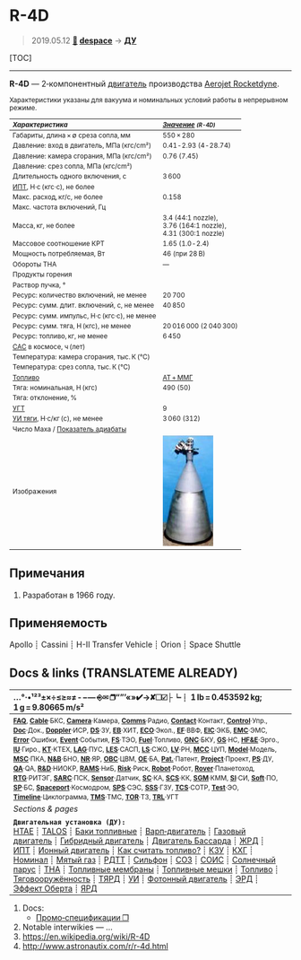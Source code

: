 # R-4D
> 2019.05.12 **[🚀](../index/index.md) [despace](index.md)** → **[ДУ](ps.md)**

[TOC]

---

**R-4D** — 2‑компонентный [двигатель](ps.md) производства [Aerojet Rocketdyne](aerojet_rocketdyne.md).

<small>

Характеристики указаны для вакуума и номинальных условий работы в непрерывном режиме.

|*Характеристика*|*[Значение](si.md) <small>(R-4D)</small>*|
|:--|:--|
|Габариты, длина × ∅ среза сопла, мм  | 550 × 280  |
|Давление: вход в двигатель, МПа (кгс/cm²)  | 0.41 ‑ 2.93 (4 ‑ 28.74)  |
|Давление: камера сгорания, МПа (кгс/cm²)  | 0.76 (7.45)  |
|Давление: срез сопла, МПа (кгс/cm²)  |   |
|Длительность одного включения, с  | 3 600  |
|[ИПТ](ing.md), Н·с (кгс·с), не более  |   |
|Макс. расход, кг/с, не более  | 0.158  |
|Макс. частота включений, Гц  |   |
|Масса, кг, не более  | 3.4 (44:1 nozzle),<br> 3.76 (164:1 nozzle),<br> 4.31 (300:1 nozzle)  |
|Массовое соотношение КРТ  | 1.65 (1.0 ‑ 2.4)  |
|Мощность потребляемая, Вт  | 46 (при 28 В)  |
|Обороты ТНА  |—|
|Продукты горения  |   |
|Раствор пучка, °  |  |
|Ресурс: количество включений, не менее  | 20 700  |
|Ресурс: сумм. длит. включений, c, не менее  | 40 850  |
|Ресурс: сумм. импульс, Н·с (кгс·с), не менее  |   |
|Ресурс: сумм. тяга, Н (кгс), не менее  | 20 016 000 (2 040 300)  |
|Ресурс: топливо, кг, не менее  | 6 450  |
|[САС](lifetime.md) в космосе, ч (лет)  |   |
|Температура: камера сгорания, тыс. К (℃)  |   |
|Температура: срез сопла, тыс. К (℃)  |   |
|[Топливо](fuel.md)  |  [АТ + ММГ](at_plus.md)  |
|Тяга: номинальная, Н (кгс)  | 490 (50)  |
|Тяга: отклонение, %  |   |
|[УГТ](trl.md)| 9  |
|[УИ тяги](isp.md), Н·с/кг (с), не менее  | 3 060 (312)  |
|Число Маха / [Показатель адиабаты](heat_cr.md)  |   |
|Изображения  | ![](f/ps/r/r-4d_pic1.jpg)  |

</small>



<p style="page-break-after:always"> </p>

## Примечания
   1. Разработан в 1966 году.



## Применяемость
Apollo ┊ Cassini ┊ H-II Transfer Vehicle ┊ Orion ┊ Space Shuttle



<p style="page-break-after:always"> </p>

## Docs & links (TRANSLATEME ALREADY)
|…°·•¹²³±×÷≤≥≈≠ ‑ −— ⎆✉ ❐“”’«»✔→✘☐☑├┕┆ 1 lb = 0.453592 kg; 1 g = 9.80665 m/s²|
|:--|
|<small>**[FAQ](faq.md)**, **[Cable](cable.md)**·БКС, **[Camera](camera.md)**·Камера, **[Comms](comms.md)**·Радио, **[Contact](contact.md)**·Контакт, **[Control](control.md)**·Упр., **[Doc](doc.md)**·Док., **[Doppler](doppler.md)**·ИСР, **[DS](ds.md)**·ЗУ, **[EB](eb.md)**·ХИТ, **[ECO](ecology.md)**·Экол., **[EF](ef.md)**·ВВФ, **[ElC](elc.md)**·ЭКБ, **[EMC](emc.md)**·ЭМС, **[Error](error.md)**·Ошибки, **[Event](event.md)**·События, **[FS](fs.md)**·ТЭО, **[Fuel](fuel.md)**·Топливо, **[GNC](gnc.md)**·БКУ, **[GS](scs.md)**·НС, **[HF&E](hfe.md)**·Эрго., **[IU](iu.md)**·Гиро., **[KT](kt.md)**·КТЕХ, **[LAG](lag.md)**·ПУC, **[LES](les.md)**·САСП, **[LS](ls.md)**·СЖО, **[LV](lv.md)**·РН, **[MCC](mcc.md)**·ЦУП, **[Model](model.md)**·Модель, **[MSC](sc.md)**·ПКА, **[N&B](nnb.md)**·БНО, **[NR](nr.md)**·ЯР, **[OBC](obc.md)**·ЦВМ, **[OE](oe.md)**·БА, **[Pat.](патент.md)**·Патент, **[Project](project.md)**·Проект, **[PS](ps.md)**·ДУ, **[QA](quality.md)**·QA, **[R&D](rnd.md)**·НИОКР, **[RAMS](rams.md)**·НиБ, **[Risk](risk.md)**·Риск, **[Robot](robotics.md)**·Робот, **[Rover](rover.md)**·Планетоход, **[RTG](rtg.md)**·РИТЭГ, **[SARC](sarc.md)**·ПСК, **[Sensor](sensor.md)**·Датчик, **[SC](sc.md)**·КА, **[SCS](scs.md)**·КК, **[SGM](sgm.md)**·КММ, **[SI](si.md)**·СИ, **[Soft](soft.md)**·ПО, **[SP](sp.md)**·БС, **[Spaceport](spaceport.md)**·Космодром, **[SPS](sps.md)**·СЭС, **[SSS](sss.md)**·ГЗУ, **[TCS](tcs.md)**·СОТР, **[Test](test.md)**·ЭО, **[Timeline](timeline.md)**·Циклограмма, **[TMS](tms.md)**·ТМС, **[TOR](tor.md)**·ТЗ, **[TRL](trl.md)**·УГТ</small>|
|*Sections & pages*|
|**`Двигательная установка (ДУ):`**<br> [HTAE](htae.md) ┊ [TALOS](talos.md) ┊ [Баки топливные](fuel_tank.md) ┊ [Варп‑двигатель](warp_drive.md) ┊ [Газовый двигатель](cgt.md) ┊ [Гибридный двигатель](гбрд.md) ┊ [Двигатель Бассарда](bussard_ramjet.md) ┊ [ЖРД](lpr.md) ┊ [ИПТ](ing.md) ┊ [Ионный двигатель](иод.md) ┊ [Как считать топливо?](si.md) ┊ [КЗУ](cinu.md) ┊ [КХГ](cgs.md) ┊ [Номинал](nominal.md) ┊ [Мятый газ](exhsteam.md) ┊ [РДТТ](spr.md) ┊ [Сильфон](сильфон.md) ┊ [СОЗ](соз.md) ┊ [СОИС](соис.md) ┊ [Солнечный парус](солнечный_парус.md) ┊ [ТНА](turbopump.md) ┊ [Топливные мембраны](топливные_мембраны.md) ┊ [Топливные мешки](топливные_мешки.md) ┊ [Топливо](fuel.md) ┊ [Тяговооружённость](ttwr.md) ┊ [ТЯРД](тярд.md) ┊ [УИ](isp.md) ┊ [Фотонный двигатель](фотонный_двигатель.md) ┊ [ЭРД](epsp.md) ┊ [Эффект Оберта](oberth_eff.md) ┊ [ЯРД](ntr.md) |

   1. Docs:
      - [Промо‑спецификации ❐](f/ps/r/r-4d_spec1.jpg)
   1. Notable interwikies — …
   1. <https://en.wikipedia.org/wiki/R-4D>
   1. <http://www.astronautix.com/r/r-4d.html>

